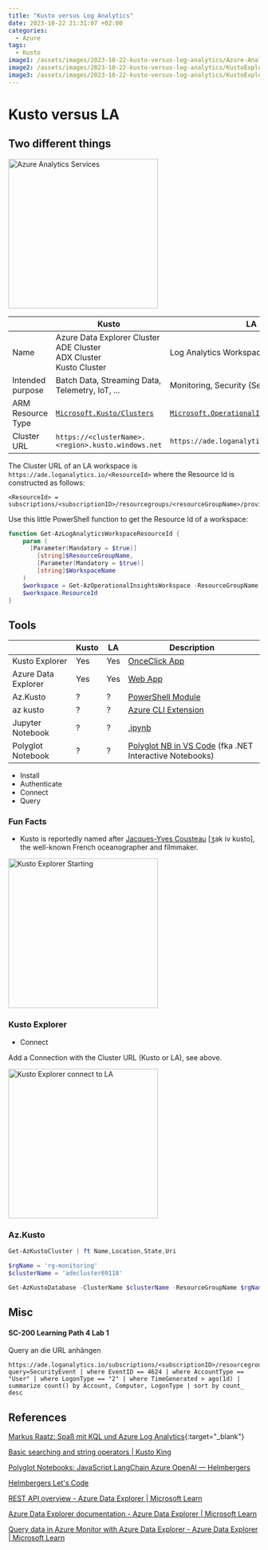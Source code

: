 ```yaml
---
title: "Kusto versus Log Analytics"
date: 2023-10-22 21:31:07 +02:00
categories:
  - Azure
tags:
  - Kusto
image1: /assets/images/2023-10-22-kusto-versus-log-analytics/Azure-Analytics-Services.png
image2: /assets/images/2023-10-22-kusto-versus-log-analytics/KustoExplorer-Connect-to-LA.png
image3: /assets/images/2023-10-22-kusto-versus-log-analytics/KustoExplorer-Starting.png
---
```




# Kusto versus LA

## Two different things

<img src="{{ page.image1 | relative_url }}" alt="Azure Analytics Services" width="300"/>


|                   | Kusto | LA  |
| ----------------- | ----- | --- |
| Name              | Azure Data Explorer Cluster <br> ADE Cluster <br> ADX Cluster <br> Kusto Cluster | Log Analytics Workspace |
| Intended purpose  | Batch Data, Streaming Data, Telemetry, IoT, ... | Monitoring, Security (Sentinel) |
| ARM Resource Type | [`Microsoft.Kusto/Clusters`](https://learn.microsoft.com/en-us/azure/templates/microsoft.kusto/clusters?pivots=deployment-language-bicep)  | [`Microsoft.OperationalInsights/workspaces`](https://learn.microsoft.com/en-us/azure/templates/microsoft.operationalinsights/workspaces?pivots=deployment-language-bicep) |
| Cluster URL       | `https://<clusterName>.<region>.kusto.windows.net` | `https://ade.loganalytics.io/<ResourceId>` |





The Cluster URL of an LA workspace is `https://ade.loganalytics.io/<ResourceId>` where the Resource Id is constructed as follows:

```
<ResourceId> = subscriptions/<subscriptionID>/resourcegroups/<resourceGroupName>/providers/microsoft.operationalinsights/workspaces/<workspaceName>
```

Use this little PowerShell function to get the Resource Id of a workspace:

```powershell
function Get-AzLogAnalyticsWorkspaceResourceId {
    param (
      [Parameter(Mandatory = $true)]
        [string]$ResourceGroupName,
        [Parameter(Mandatory = $true)]
        [string]$WorkspaceName
    )
    $workspace = Get-AzOperationalInsightsWorkspace -ResourceGroupName $ResourceGroupName -Name $WorkspaceName
    $workspace.ResourceId
}
```


## Tools

|                       | Kusto | LA  | Description |
| -------------------   | ----- | --- | ----------- |
| Kusto Explorer        | Yes   | Yes | [OnceClick App](https://learn.microsoft.com/en-us/azure/data-explorer/kusto/tools/kusto-explorer) |
| Azure Data Explorer   | Yes   | Yes | [Web App](https://dataexplorer.azure.com/) |
| Az.Kusto              | ?     | ?   | [PowerShell Module](https://www.powershellgallery.com/packages/Az.Kusto) |
| az kusto              | ?     | ?   | [Azure CLI  Extension](https://github.com/Azure/azure-cli-extensions/tree/main/src/kusto) |
| Jupyter Notebook      | ?     | ?   | [.ipynb](https://jupyter.org/) |
| Polyglot Notebook     | ?     | ?   | [ Polyglot NB in VS Code](https://code.visualstudio.com/docs/languages/polyglot) (fka .NET Interactive Notebooks) |


* Install
* Authenticate
* Connect
* Query


### Fun Facts

* Kusto is reportedly named after [Jacques-Yves Cousteau](https://en.wikipedia.org/wiki/Jacques_Cousteau) [ʒak iv kusto], the well-known French oceanographer and filmmaker.

<img src="{{ page.image3 | relative_url }}" alt="Kusto Explorer Starting" width="300"/>





### Kusto Explorer

 * Connect

Add a Connection with the Cluster URL (Kusto or LA), see above.


<img src="{{ page.image2 | relative_url }}" alt="Kusto Explorer connect to LA" width="300"/>





### Az.Kusto

```powershell
Get-AzKustoCluster | ft Name,Location,State,Uri

$rgName = 'rg-monitoring'
$clusterName = 'adecluster69118'

Get-AzKustoDatabase -ClusterName $clusterName -ResourceGroupName $rgName
```




## Misc


#### SC-200 Learning Path 4 Lab 1

Query an die URL anhängen

```
https://ade.loganalytics.io/subscriptions/<subscriptionID>/resourcegroups/<resourceGroupName>/providers/microsoft.operationalinsights/workspaces/<workspaceName>/search?query=SecurityEvent | where EventID == 4624 | where AccountType == "User" | where LogonType == "2" | where TimeGenerated > ago(1d) | summarize count() by Account, Computer, LogonType | sort by count_ desc
```



## References

[Markus Raatz: Spaß mit KQL und Azure Log Analytics][Markus Raatz]{:target="_blank"}

[Markus Raatz]: https://www.youtube.com/watch?v=ETFNmV6iwxE






[Basic searching and string operators | Kusto King](https://www.kustoking.com/basic-searching-and-string-operators/)

[Polyglot Notebooks: JavaScript LangChain Azure OpenAI — Helmbergers](https://www.helmbergers.com/2023-07-12-polyglot-notebooks-javascript-langchain-azure-openai)

[Helmbergers Let's Code](https://www.unicular.com/helmbergers/)

[REST API overview - Azure Data Explorer | Microsoft Learn](https://learn.microsoft.com/en-us/azure/data-explorer/kusto/api/rest/)

[Azure Data Explorer documentation - Azure Data Explorer | Microsoft Learn](https://learn.microsoft.com/en-us/azure/data-explorer/)

[Query data in Azure Monitor with Azure Data Explorer - Azure Data Explorer | Microsoft Learn](https://learn.microsoft.com/en-us/azure/data-explorer/query-monitor-data)